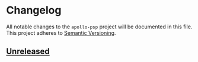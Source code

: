 # Changelog

All notable changes to the `apollo-psp` project will be documented in this file. This project adheres to [Semantic Versioning](https://semver.org/spec/v2.0.0.html).

## [Unreleased]()
